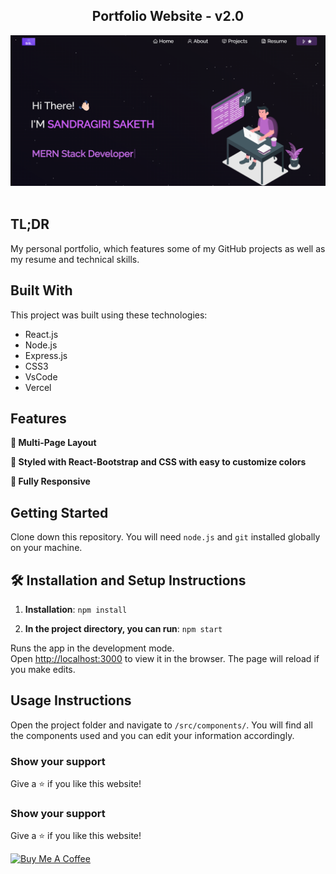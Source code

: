 <h2 align="center">
  Portfolio Website - v2.0<br/>
</h2>
<div align="center">
  <img alt="Demo" src="./Images/homeimg.png" />
</div>

<br/>

## TL;DR

My personal portfolio, which features some of my GitHub projects as well as my resume and technical skills.

## Built With

This project was built using these technologies:
- React.js
- Node.js
- Express.js
- CSS3
- VsCode
- Vercel

## Features

**📖 Multi-Page Layout**

**🎨 Styled with React-Bootstrap and CSS with easy to customize colors**

**📱 Fully Responsive**

## Getting Started

Clone down this repository. You will need `node.js` and `git` installed globally on your machine.

## 🛠 Installation and Setup Instructions

1. **Installation**: `npm install`

2. **In the project directory, you can run**: `npm start`

Runs the app in the development mode.\
Open [http://localhost:3000](http://localhost:3000) to view it in the browser. The page will reload if you make edits.

## Usage Instructions

Open the project folder and navigate to `/src/components/`. You will find all the components used and you can edit your information accordingly.

### Show your support

Give a ⭐ if you like this website!
### Show your support

Give a ⭐ if you like this website!

<a href="https://www.buymeacoffee.com/yourlink" target="_blank">
  <img src="https://www.buymeacoffee.com/assets/img/custom_images/orange_img.png" alt="Buy Me A Coffee" height="60px" width="217px">
</a>
